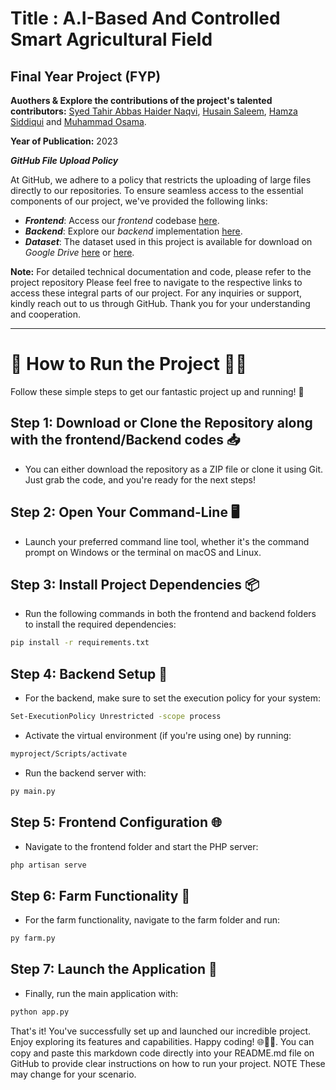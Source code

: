 # Title : A.I-Based And Controlled Smart Agricultural Field

## Final Year Project (FYP)

**Auothers & Explore the contributions of the project's talented contributors:** [Syed Tahir Abbas Haider Naqvi](https://github.com/tahirabbas11), [Husain Saleem](link_to_husain), [Hamza Siddiqui](link_to_hamza) and [Muhammad Osama](link_to_osama).

**Year of Publication:** 2023



**_GitHub File Upload Policy_**

At GitHub, we adhere to a policy that restricts the uploading of large files directly to our repositories. To ensure seamless access to the essential components of our project, we've provided the following links:

- **_Frontend_**: Access our *frontend* codebase [here](https://drive.google.com/drive/folders/1Fw1GkpeZ8iF_lNJefGPDQw6jMevccG8J?usp=sharing).
- **_Backend_**: Explore our *backend* implementation [here](https://drive.google.com/drive/folders/1kFHtILBEn45642gMum1q6MuwSg3mqnwr?usp=sharing).
- **_Dataset_**: The dataset used in this project is available for download on *Google Drive* [here](https://drive.google.com/drive/folders/12qJmWK6Qht6Zt-Aj7vzkaTQ0CGY097za?usp=sharing) or [here](https://www.kaggle.com/datasets/emmarex/plantdisease).

**Note:** For detailed technical documentation and code, please refer to the project repository
Please feel free to navigate to the respective links to access these integral parts of our project. For any inquiries or support, kindly reach out to us through GitHub. Thank you for your understanding and cooperation.





-------------------------------------------------------------------------------------------------------------------------------------------------------------------



# 🚀 How to Run the Project 🏃‍♂️

Follow these simple steps to get our fantastic project up and running! 🌟

## Step 1: Download or Clone the Repository along with the frontend/Backend codes 📥

- You can either download the repository as a ZIP file or clone it using Git. Just grab the code, and you're ready for the next steps!

## Step 2: Open Your Command-Line 🖥️

- Launch your preferred command line tool, whether it's the command prompt on Windows or the terminal on macOS and Linux.

## Step 3: Install Project Dependencies 📦

- Run the following commands in both the frontend and backend folders to install the required dependencies:

```bash
pip install -r requirements.txt
```

## Step 4: Backend Setup 🐍

- For the backend, make sure to set the execution policy for your system:

```bash
Set-ExecutionPolicy Unrestricted -scope process
```

- Activate the virtual environment (if you're using one) by running:

```bash
myproject/Scripts/activate
```

- Run the backend server with:

```bash
py main.py
```

## Step 5: Frontend Configuration 🌐

- Navigate to the frontend folder and start the PHP server:

```bash
php artisan serve
```

## Step 6: Farm Functionality 🚜

- For the farm functionality, navigate to the farm folder and run:

```bash
py farm.py
```

## Step 7: Launch the Application 🚀

- Finally, run the main application with:

```bash
python app.py
```

That's it! You've successfully set up and launched our incredible project. Enjoy exploring its features and capabilities. Happy coding! 🌐👨‍💻. You can copy and paste this markdown code directly into your README.md file on GitHub to provide clear instructions on how to run your project. NOTE These may change for your scenario.
